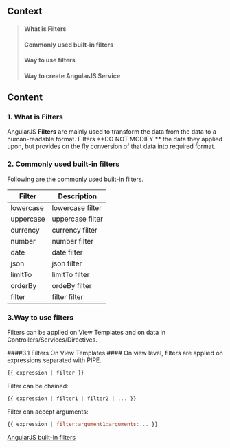 ## Context ##
> #### What is Filters ####
> #### Commonly used built-in filters ####
> #### Way to use filters ####
> #### Way to create AngularJS Service ####


## Content ##
### 1. What is Filters ###
AngularJS **Filters** are mainly used to transform the data from the data to a human-readable format. Filters **DO NOT MODIFY ** the data they applied upon, but provides on the fly conversion of that data into required format.


### 2. Commonly used built-in filters ###
Following are the commonly used built-in filters.

|            Filter             |                Description                 |
| ----------------------------- | ------------------------------------------ |
| lowercase | lowercase filter            |
| uppercase | uppercase filter   |
| currency | currency filter |
| number | number filter |
| date | date filter |
| json | json filter |
| limitTo | limitTo filter |
| orderBy | ordeBy filter |
| filter | filter filter |

### 3.Way to use filters ###
Filters can be applied on View Templates and on data in Controllers/Services/Directives.

####3.1 Filters On View Templates ####
On view level, filters are applied on expressions separated with PIPE.
````javascript
{{ expression | filter }}
````
Filter can be chained:
````javascript
{{ expression | filter1 | filter2 | ... }}
````
Filter can accept arguments:
````javascript
{{ expression | filter:argument1:arguments:... }}
````

[AngularJS built-in filters](https://github.com/gregecho/AngularjsLearning/tree/master/AngularjsDemo1/AngularJS_Built_In_Filters.html)
